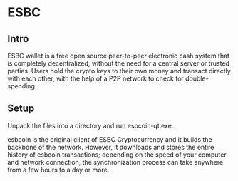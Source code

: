 ESBC
=====================

Intro
-----
ESBC wallet is a free open source peer-to-peer electronic cash system that is
completely decentralized, without the need for a central server or trusted
parties.  Users hold the crypto keys to their own money and transact directly
with each other, with the help of a P2P network to check for double-spending.


Setup
-----
Unpack the files into a directory and run esbcoin-qt.exe.

esbcoin is the original client of ESBC Cryptocurrency and it builds the backbone of the network.
However, it downloads and stores the entire history of esbcoin transactions;
depending on the speed of your computer and network connection, the synchronization
process can take anywhere from a few hours to a day or more.
